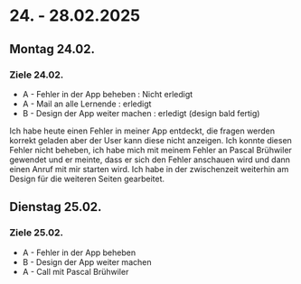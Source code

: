 # 24. - 28.02.2025

## Montag 24.02.
### Ziele 24.02.

- A - Fehler in der App beheben : Nicht erledigt
- A - Mail an alle Lernende : erledigt
- B - Design der App weiter machen : erledigt (design bald fertig)

Ich habe heute einen Fehler in meiner App entdeckt, die fragen werden korrekt geladen aber der User kann diese nicht anzeigen. Ich konnte diesen Fehler nicht beheben, ich habe mich mit meinem Fehler an Pascal
Brühwiler gewendet und er meinte, dass er sich den Fehler anschauen wird und dann einen Anruf mit mir starten wird. Ich habe in der zwischenzeit weiterhin am Design für die weiteren Seiten gearbeitet.

## Dienstag 25.02.
### Ziele 25.02.
- A - Fehler in der App beheben
- B - Design der App weiter machen
- A - Call mit Pascal Brühwiler